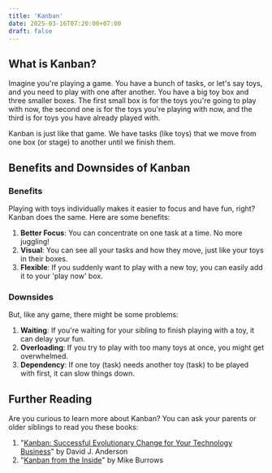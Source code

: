 ```yaml
---
title: 'Kanban'
date: 2025-03-16T07:20:00+07:00
draft: false
---
```


## What is Kanban?

Imagine you're playing a game. You have a bunch of tasks, or let's say toys, and you need to play with one after another. You have a big toy box and three smaller boxes. The first small box is for the toys you're going to play with now, the second one is for the toys you're playing with now, and the third is for toys you have already played with.

Kanban is just like that game. We have tasks (like toys) that we move from one box (or stage) to another until we finish them.

## Benefits and Downsides of Kanban

### Benefits

Playing with toys individually makes it easier to focus and have fun, right? Kanban does the same. Here are some benefits:

1. **Better Focus**: You can concentrate on one task at a time. No more juggling!
2. **Visual**: You can see all your tasks and how they move, just like your toys in their boxes.
3. **Flexible**: If you suddenly want to play with a new toy, you can easily add it to your 'play now' box.

### Downsides

But, like any game, there might be some problems:

1. **Waiting**: If you're waiting for your sibling to finish playing with a toy, it can delay your fun.
2. **Overloading**: If you try to play with too many toys at once, you might get overwhelmed.
3. **Dependency**: If one toy (task) needs another toy (task) to be played with first, it can slow things down.

## Further Reading

Are you curious to learn more about Kanban? You can ask your parents or older siblings to read you these books:

1. "[Kanban: Successful Evolutionary Change for Your Technology Business](https://www.amazon.com/Kanban-Successful-Evolutionary-Technology-Business/dp/0984521402)" by David J. Anderson
2. "[Kanban from the Inside](https://www.amazon.com/Kanban-Inside-Understand-connect-introduce/dp/0985305193)" by Mike Burrows
